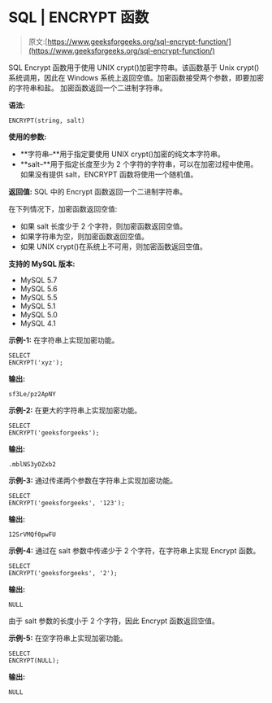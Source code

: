 # SQL | ENCRYPT 函数

> 原文:[https://www.geeksforgeeks.org/sql-encrypt-function/](https://www.geeksforgeeks.org/sql-encrypt-function/)

SQL Encrypt 函数用于使用 UNIX crypt()加密字符串。该函数基于 Unix crypt()系统调用，因此在 Windows 系统上返回空值。加密函数接受两个参数，即要加密的字符串和盐。
加密函数返回一个二进制字符串。

**语法:**

```
ENCRYPT(string, salt)
```

**使用的参数:**

*   **字符串–**用于指定要使用 UNIX crypt()加密的纯文本字符串。
*   **salt–**用于指定长度至少为 2 个字符的字符串，可以在加密过程中使用。如果没有提供 salt，ENCRYPT 函数将使用一个随机值。

**返回值:**
SQL 中的 Encrypt 函数返回一个二进制字符串。

在下列情况下，加密函数返回空值:

*   如果 salt 长度少于 2 个字符，则加密函数返回空值。
*   如果字符串为空，则加密函数返回空值。
*   如果 UNIX crypt()在系统上不可用，则加密函数返回空值。

**支持的 MySQL 版本:**

*   MySQL 5.7
*   MySQL 5.6
*   MySQL 5.5
*   MySQL 5.1
*   MySQL 5.0
*   MySQL 4.1

**示例-1:** 在字符串上实现加密功能。

```
SELECT 
ENCRYPT('xyz'); 
```

**输出:**

```
sf3Le/pz2ApNY 
```

**示例-2:** 在更大的字符串上实现加密功能。

```
SELECT 
ENCRYPT('geeksforgeeks'); 
```

**输出:**

```
.mblNS3yOZxb2 
```

**示例-3:** 通过传递两个参数在字符串上实现加密功能。

```
SELECT 
ENCRYPT('geeksforgeeks', '123'); 
```

**输出:**

```
12SrVMQf0pwFU 
```

**示例-4:** 通过在 salt 参数中传递少于 2 个字符，在字符串上实现 Encrypt 函数。

```
SELECT 
ENCRYPT('geeksforgeeks', '2'); 
```

**输出:**

```
NULL 
```

由于 salt 参数的长度小于 2 个字符，因此 Encrypt 函数返回空值。

**示例-5:** 在空字符串上实现加密功能。

```
SELECT 
ENCRYPT(NULL); 
```

**输出:**

```
NULL 
```